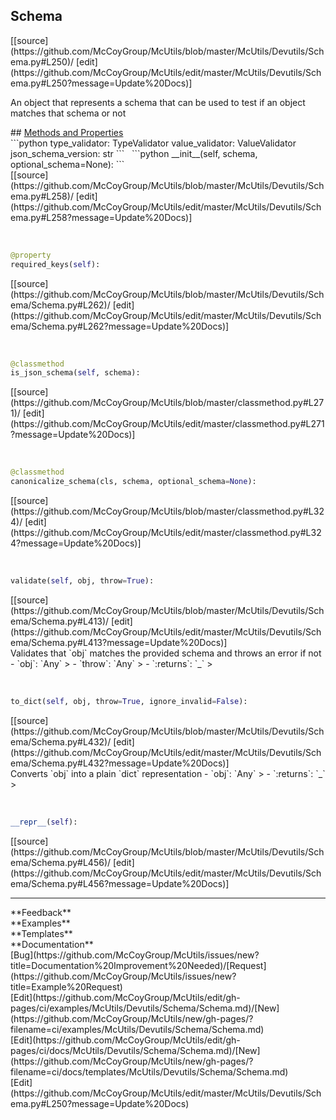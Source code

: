 ## <a id="McUtils.Devutils.Schema.Schema">Schema</a> 

<div class="docs-source-link" markdown="1">
[[source](https://github.com/McCoyGroup/McUtils/blob/master/McUtils/Devutils/Schema.py#L250)/
[edit](https://github.com/McCoyGroup/McUtils/edit/master/McUtils/Devutils/Schema.py#L250?message=Update%20Docs)]
</div>

An object that represents a schema that can be used to test
if an object matches that schema or not







<div class="collapsible-section">
 <div class="collapsible-section collapsible-section-header" markdown="1">
## <a class="collapse-link" data-toggle="collapse" href="#methods" markdown="1"> Methods and Properties</a> <a class="float-right" data-toggle="collapse" href="#methods"><i class="fa fa-chevron-down"></i></a>
 </div>
 <div class="collapsible-section collapsible-section-body collapse show" id="methods" markdown="1">
 ```python
type_validator: TypeValidator
value_validator: ValueValidator
json_schema_version: str
```
<a id="McUtils.Devutils.Schema.Schema.__init__" class="docs-object-method">&nbsp;</a> 
```python
__init__(self, schema, optional_schema=None): 
```
<div class="docs-source-link" markdown="1">
[[source](https://github.com/McCoyGroup/McUtils/blob/master/McUtils/Devutils/Schema.py#L258)/
[edit](https://github.com/McCoyGroup/McUtils/edit/master/McUtils/Devutils/Schema.py#L258?message=Update%20Docs)]
</div>


<a id="McUtils.Devutils.Schema.Schema.required_keys" class="docs-object-method">&nbsp;</a> 
```python
@property
required_keys(self): 
```
<div class="docs-source-link" markdown="1">
[[source](https://github.com/McCoyGroup/McUtils/blob/master/McUtils/Devutils/Schema/Schema.py#L262)/
[edit](https://github.com/McCoyGroup/McUtils/edit/master/McUtils/Devutils/Schema/Schema.py#L262?message=Update%20Docs)]
</div>


<a id="McUtils.Devutils.Schema.Schema.is_json_schema" class="docs-object-method">&nbsp;</a> 
```python
@classmethod
is_json_schema(self, schema): 
```
<div class="docs-source-link" markdown="1">
[[source](https://github.com/McCoyGroup/McUtils/blob/master/classmethod.py#L271)/
[edit](https://github.com/McCoyGroup/McUtils/edit/master/classmethod.py#L271?message=Update%20Docs)]
</div>


<a id="McUtils.Devutils.Schema.Schema.canonicalize_schema" class="docs-object-method">&nbsp;</a> 
```python
@classmethod
canonicalize_schema(cls, schema, optional_schema=None): 
```
<div class="docs-source-link" markdown="1">
[[source](https://github.com/McCoyGroup/McUtils/blob/master/classmethod.py#L324)/
[edit](https://github.com/McCoyGroup/McUtils/edit/master/classmethod.py#L324?message=Update%20Docs)]
</div>


<a id="McUtils.Devutils.Schema.Schema.validate" class="docs-object-method">&nbsp;</a> 
```python
validate(self, obj, throw=True): 
```
<div class="docs-source-link" markdown="1">
[[source](https://github.com/McCoyGroup/McUtils/blob/master/McUtils/Devutils/Schema/Schema.py#L413)/
[edit](https://github.com/McCoyGroup/McUtils/edit/master/McUtils/Devutils/Schema/Schema.py#L413?message=Update%20Docs)]
</div>
Validates that `obj` matches the provided schema
and throws an error if not
  - `obj`: `Any`
    > 
  - `throw`: `Any`
    > 
  - `:returns`: `_`
    >


<a id="McUtils.Devutils.Schema.Schema.to_dict" class="docs-object-method">&nbsp;</a> 
```python
to_dict(self, obj, throw=True, ignore_invalid=False): 
```
<div class="docs-source-link" markdown="1">
[[source](https://github.com/McCoyGroup/McUtils/blob/master/McUtils/Devutils/Schema/Schema.py#L432)/
[edit](https://github.com/McCoyGroup/McUtils/edit/master/McUtils/Devutils/Schema/Schema.py#L432?message=Update%20Docs)]
</div>
Converts `obj` into a plain `dict` representation
  - `obj`: `Any`
    > 
  - `:returns`: `_`
    >


<a id="McUtils.Devutils.Schema.Schema.__repr__" class="docs-object-method">&nbsp;</a> 
```python
__repr__(self): 
```
<div class="docs-source-link" markdown="1">
[[source](https://github.com/McCoyGroup/McUtils/blob/master/McUtils/Devutils/Schema/Schema.py#L456)/
[edit](https://github.com/McCoyGroup/McUtils/edit/master/McUtils/Devutils/Schema/Schema.py#L456?message=Update%20Docs)]
</div>
 </div>
</div>












---


<div markdown="1" class="text-secondary">
<div class="container">
  <div class="row">
   <div class="col" markdown="1">
**Feedback**   
</div>
   <div class="col" markdown="1">
**Examples**   
</div>
   <div class="col" markdown="1">
**Templates**   
</div>
   <div class="col" markdown="1">
**Documentation**   
</div>
   <div class="col" markdown="1">
   
</div>
   <div class="col" markdown="1">
   
</div>
   <div class="col" markdown="1">
   
</div>
</div>
  <div class="row">
   <div class="col" markdown="1">
[Bug](https://github.com/McCoyGroup/McUtils/issues/new?title=Documentation%20Improvement%20Needed)/[Request](https://github.com/McCoyGroup/McUtils/issues/new?title=Example%20Request)   
</div>
   <div class="col" markdown="1">
[Edit](https://github.com/McCoyGroup/McUtils/edit/gh-pages/ci/examples/McUtils/Devutils/Schema/Schema.md)/[New](https://github.com/McCoyGroup/McUtils/new/gh-pages/?filename=ci/examples/McUtils/Devutils/Schema/Schema.md)   
</div>
   <div class="col" markdown="1">
[Edit](https://github.com/McCoyGroup/McUtils/edit/gh-pages/ci/docs/McUtils/Devutils/Schema/Schema.md)/[New](https://github.com/McCoyGroup/McUtils/new/gh-pages/?filename=ci/docs/templates/McUtils/Devutils/Schema/Schema.md)   
</div>
   <div class="col" markdown="1">
[Edit](https://github.com/McCoyGroup/McUtils/edit/master/McUtils/Devutils/Schema.py#L250?message=Update%20Docs)   
</div>
   <div class="col" markdown="1">
   
</div>
   <div class="col" markdown="1">
   
</div>
   <div class="col" markdown="1">
   
</div>
</div>
</div>
</div>